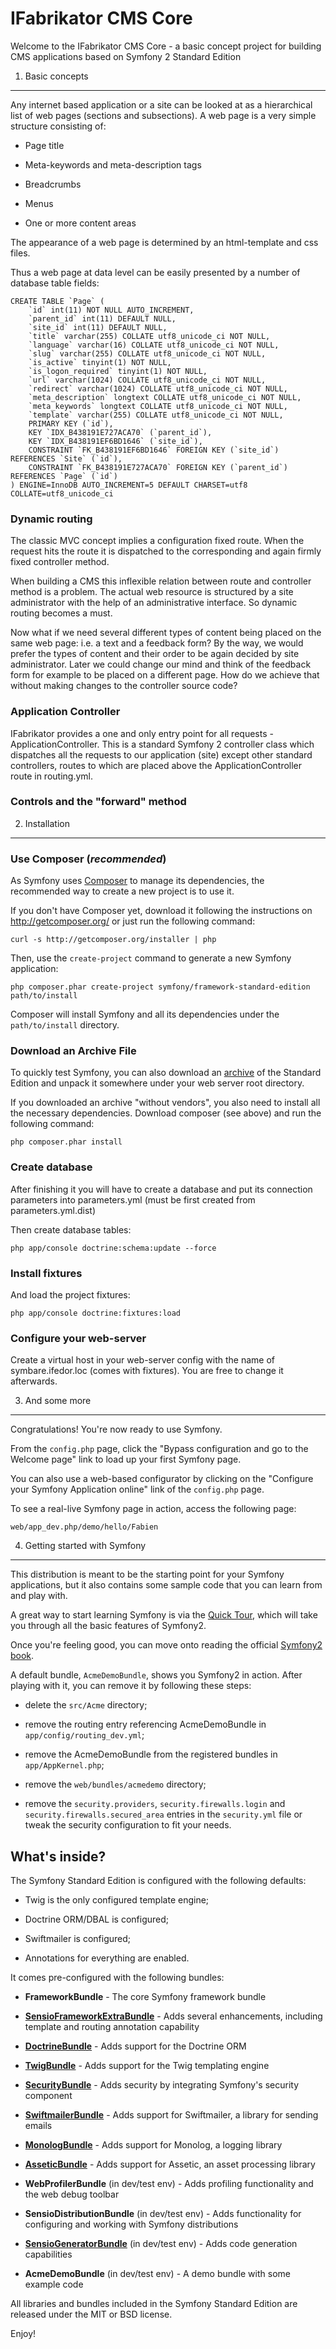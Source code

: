 IFabrikator CMS Core
========================

Welcome to the IFabrikator CMS Core - a basic concept project for
building CMS applications based on Symfony 2 Standard Edition


1) Basic concepts
----------------------------------

Any internet based application or a site can be looked at as a hierarchical list of
web pages (sections and subsections). A web page is a very simple structure consisting of:

  * Page title

  * Meta-keywords and meta-description tags

  * Breadcrumbs

  * Menus

  * One or more content areas

The appearance  of a web page is determined by an html-template and css files.

Thus a web page at data level can be easily presented by a number of database
table fields:

    CREATE TABLE `Page` (
        `id` int(11) NOT NULL AUTO_INCREMENT,
        `parent_id` int(11) DEFAULT NULL,
        `site_id` int(11) DEFAULT NULL,
        `title` varchar(255) COLLATE utf8_unicode_ci NOT NULL,
        `language` varchar(16) COLLATE utf8_unicode_ci NOT NULL,
        `slug` varchar(255) COLLATE utf8_unicode_ci NOT NULL,
        `is_active` tinyint(1) NOT NULL,
        `is_logon_required` tinyint(1) NOT NULL,
        `url` varchar(1024) COLLATE utf8_unicode_ci NOT NULL,
        `redirect` varchar(1024) COLLATE utf8_unicode_ci NOT NULL,
        `meta_description` longtext COLLATE utf8_unicode_ci NOT NULL,
        `meta_keywords` longtext COLLATE utf8_unicode_ci NOT NULL,
        `template` varchar(255) COLLATE utf8_unicode_ci NOT NULL,
        PRIMARY KEY (`id`),
        KEY `IDX_B438191E727ACA70` (`parent_id`),
        KEY `IDX_B438191EF6BD1646` (`site_id`),
        CONSTRAINT `FK_B438191EF6BD1646` FOREIGN KEY (`site_id`) REFERENCES `Site` (`id`),
        CONSTRAINT `FK_B438191E727ACA70` FOREIGN KEY (`parent_id`) REFERENCES `Page` (`id`)
    ) ENGINE=InnoDB AUTO_INCREMENT=5 DEFAULT CHARSET=utf8 COLLATE=utf8_unicode_ci


### Dynamic routing

The classic MVC concept implies a configuration fixed route. When the request hits the route it is dispatched
to the corresponding and again firmly fixed controller method.

When building a CMS this inflexible relation between route and controller method is a problem.
The actual web resource is structured by a site administrator with the help of
an administrative interface. So dynamic routing becomes a must.

Now what if we need several different types of content being placed on the same web page:
i.e. a text and a feedback form? By the way, we would prefer the types of content and their
order to be again decided by site administrator. Later we could change our mind and think of
the feedback form for example to be placed on a different page. How do we achieve that without
making changes to the controller source code?

### Application Controller

IFabrikator provides a one and only entry point for all requests - ApplicationController.
This is a standard Symfony 2 controller class which dispatches all the requests to our
application (site) except other standard controllers, routes to which are placed above
the ApplicationController route in routing.yml.

### Controls and the "forward" method


2) Installation
-------------------------------------

### Use Composer (*recommended*)

As Symfony uses [Composer][2] to manage its dependencies, the recommended way
to create a new project is to use it.

If you don't have Composer yet, download it following the instructions on
http://getcomposer.org/ or just run the following command:

    curl -s http://getcomposer.org/installer | php

Then, use the `create-project` command to generate a new Symfony application:

    php composer.phar create-project symfony/framework-standard-edition path/to/install

Composer will install Symfony and all its dependencies under the
`path/to/install` directory.

### Download an Archive File

To quickly test Symfony, you can also download an [archive][3] of the Standard
Edition and unpack it somewhere under your web server root directory.

If you downloaded an archive "without vendors", you also need to install all
the necessary dependencies. Download composer (see above) and run the
following command:

    php composer.phar install

### Create database

After finishing it you will have to create a database and put its connection parameters into parameters.yml
(must be first created from parameters.yml.dist)

Then create database tables:

    php app/console doctrine:schema:update --force


### Install fixtures

And load the project fixtures:

    php app/console doctrine:fixtures:load


### Configure your web-server

Create a virtual host in your web-server config with the name of symbare.ifedor.loc (comes with fixtures). You
are free to change it afterwards.

3) And some more
--------------------------------

Congratulations! You're now ready to use Symfony.

From the `config.php` page, click the "Bypass configuration and go to the
Welcome page" link to load up your first Symfony page.

You can also use a web-based configurator by clicking on the "Configure your
Symfony Application online" link of the `config.php` page.

To see a real-live Symfony page in action, access the following page:

    web/app_dev.php/demo/hello/Fabien

4) Getting started with Symfony
-------------------------------

This distribution is meant to be the starting point for your Symfony
applications, but it also contains some sample code that you can learn from
and play with.

A great way to start learning Symfony is via the [Quick Tour][4], which will
take you through all the basic features of Symfony2.

Once you're feeling good, you can move onto reading the official
[Symfony2 book][5].

A default bundle, `AcmeDemoBundle`, shows you Symfony2 in action. After
playing with it, you can remove it by following these steps:

  * delete the `src/Acme` directory;

  * remove the routing entry referencing AcmeDemoBundle in `app/config/routing_dev.yml`;

  * remove the AcmeDemoBundle from the registered bundles in `app/AppKernel.php`;

  * remove the `web/bundles/acmedemo` directory;

  * remove the `security.providers`, `security.firewalls.login` and
    `security.firewalls.secured_area` entries in the `security.yml` file or
    tweak the security configuration to fit your needs.

What's inside?
---------------

The Symfony Standard Edition is configured with the following defaults:

  * Twig is the only configured template engine;

  * Doctrine ORM/DBAL is configured;

  * Swiftmailer is configured;

  * Annotations for everything are enabled.

It comes pre-configured with the following bundles:

  * **FrameworkBundle** - The core Symfony framework bundle

  * [**SensioFrameworkExtraBundle**][6] - Adds several enhancements, including
    template and routing annotation capability

  * [**DoctrineBundle**][7] - Adds support for the Doctrine ORM

  * [**TwigBundle**][8] - Adds support for the Twig templating engine

  * [**SecurityBundle**][9] - Adds security by integrating Symfony's security
    component

  * [**SwiftmailerBundle**][10] - Adds support for Swiftmailer, a library for
    sending emails

  * [**MonologBundle**][11] - Adds support for Monolog, a logging library

  * [**AsseticBundle**][12] - Adds support for Assetic, an asset processing
    library

  * **WebProfilerBundle** (in dev/test env) - Adds profiling functionality and
    the web debug toolbar

  * **SensioDistributionBundle** (in dev/test env) - Adds functionality for
    configuring and working with Symfony distributions

  * [**SensioGeneratorBundle**][13] (in dev/test env) - Adds code generation
    capabilities

  * **AcmeDemoBundle** (in dev/test env) - A demo bundle with some example
    code

All libraries and bundles included in the Symfony Standard Edition are
released under the MIT or BSD license.

Enjoy!

[1]:  http://symfony.com/doc/2.3/book/installation.html
[2]:  http://getcomposer.org/
[3]:  http://symfony.com/download
[4]:  http://symfony.com/doc/2.3/quick_tour/the_big_picture.html
[5]:  http://symfony.com/doc/2.3/index.html
[6]:  http://symfony.com/doc/2.3/bundles/SensioFrameworkExtraBundle/index.html
[7]:  http://symfony.com/doc/2.3/book/doctrine.html
[8]:  http://symfony.com/doc/2.3/book/templating.html
[9]:  http://symfony.com/doc/2.3/book/security.html
[10]: http://symfony.com/doc/2.3/cookbook/email.html
[11]: http://symfony.com/doc/2.3/cookbook/logging/monolog.html
[12]: http://symfony.com/doc/2.3/cookbook/assetic/asset_management.html
[13]: http://symfony.com/doc/2.3/bundles/SensioGeneratorBundle/index.html
